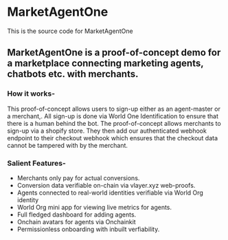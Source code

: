 # MarketAgentOne
This is the source code for MarketAgentOne

## MarketAgentOne is a proof-of-concept demo for a marketplace connecting marketing agents, chatbots etc. with merchants.


### How it works- 

This proof-of-concept allows users to sign-up either as an agent-master or a merchant,.
All sign-up is done via World One Identification to ensure that there is a human behind the bot.
The proof-of-concept allows merchants to sign-up via a shopify store.
They then add our authenticated webhook endpoint to their checkout webhook which ensures that the checkout data cannot be tampered with by the merchant.



### Salient Features-
- Merchants only pay for actual conversions.
- Conversion data verifiable on-chain via vlayer.xyz web-proofs.
- Agents connected to real-world identities verifiable via World Org identity
- World Org mini app for viewing live metrics for agents.
- Full fledged dashboard for adding agents.
- Onchain avatars for agents via Onchainkit
- Permissionless onboarding with inbuilt verfiability.
